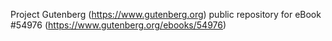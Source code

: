 Project Gutenberg (https://www.gutenberg.org) public repository for
eBook #54976 (https://www.gutenberg.org/ebooks/54976)
